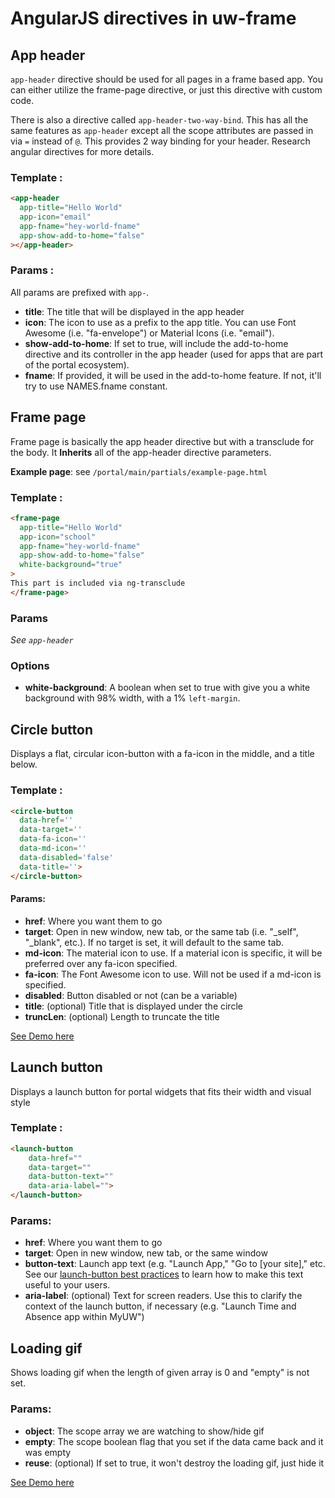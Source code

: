 # AngularJS directives in uw-frame

## App header

`app-header` directive should be used for all pages in a frame based app. You can either utilize the frame-page directive, or just this directive with custom code.

There is also a directive called `app-header-two-way-bind`. This has all the same features as `app-header` except all the scope attributes are passed in via `=` instead of `@`. This provides 2 way binding for your header. Research angular directives for more details.

### Template :

```html
<app-header
  app-title="Hello World"
  app-icon="email"
  app-fname="hey-world-fname"
  app-show-add-to-home="false"
></app-header>
```

### Params :

All params are prefixed with `app-`.

* **title**: The title that will be displayed in the app header
* **icon**: The icon to use as a prefix to the app title. You can use Font Awesome (i.e. "fa-envelope") or Material Icons (i.e. "email").
* **show-add-to-home**: If set to true, will include the add-to-home directive and its controller in the app header (used for apps that are part of the portal ecosystem).
* **fname**: If provided, it will be used in the add-to-home feature. If not, it'll try to use NAMES.fname constant.

## Frame page

Frame page is basically the app header directive but with a transclude for the body. It **Inherits** all of the app-header directive parameters.

**Example page**: see `/portal/main/partials/example-page.html`

### Template :

```html
<frame-page
  app-title="Hello World"
  app-icon="school"
  app-fname="hey-world-fname"
  app-show-add-to-home="false"
  white-background="true"
>
This part is included via ng-transclude
</frame-page>
```

### Params

_See `app-header`_

### Options

* **white-background**: A boolean when set to true with give you a white background with 98% width, with a 1% `left-margin`.

## Circle button

Displays a flat, circular icon-button with a fa-icon in the middle, and a title below.

### Template :

```html
<circle-button
  data-href=''
  data-target=''
  data-fa-icon=''
  data-md-icon=''
  data-disabled='false'
  data-title=''>
</circle-button>
```

#### Params:

* **href**: Where you want them to go
* **target**: Open in new window, new tab, or the same tab (i.e. "\_self", "\_blank", etc.). If no target is set, it will default to the same tab.
* **md-icon**: The material icon to use. If a material icon is specific, it will be preferred over any fa-icon specified.
* **fa-icon**: The Font Awesome icon to use. Will not be used if a md-icon is specified.
* **disabled**: Button disabled or not (can be a variable)
* **title**: (optional) Title that is displayed under the circle
* **truncLen**: (optional) Length to truncate the title

<a href='#/demo' class='docs-button'>See Demo here</a>

## Launch button

Displays a launch button for portal widgets that fits their width and visual style

### Template :

```html
<launch-button
	data-href=""
	data-target=""
	data-button-text=""
	data-aria-label="">
</launch-button>
```

### Params:

* **href**: Where you want them to go
* **target**: Open in new window, new tab, or the same window
* **button-text**: Launch app text (e.g. "Launch App," "Go to \[your site]," etc. See our
[launch-button best practices](http://uw-madison-doit.github.io/angularjs-portal/latest/#/md/widget-launch-button) to
learn how to make this text useful to your users.
* **aria-label**: (optional) Text for screen readers. Use this to clarify the context of the launch button, if necessary (e.g. "Launch Time and Absence app within MyUW")

## Loading gif

Shows loading gif when the length of given array is 0 and "empty" is not set.

### Params:

+ **object**: The scope array we are watching to show/hide gif
+ **empty**: The scope boolean flag that you set if the data came back and it was empty
+ **reuse**: (optional) If set to true, it won't destroy the loading gif, just hide it

<a href='#/demo' class='docs-button'>See Demo here</a>
